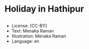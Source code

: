 # Holiday in Hathipur

##
##
##
##
* License: [CC-BY]
* Text: Menaka Raman
* Illustration: Menaka Raman
* Language: en
